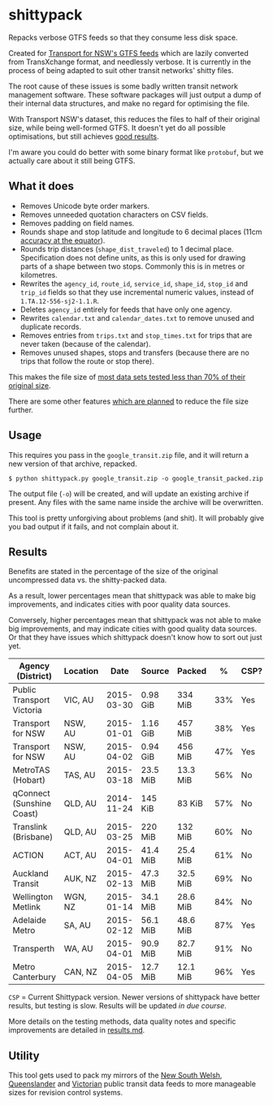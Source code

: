 # shittypack #

Repacks verbose GTFS feeds so that they consume less disk space.

Created for [Transport for NSW's GTFS feeds](https://tdx.transportnsw.info/) which are lazily converted from TransXchange format, and needlessly verbose.  It is currently in the process of being adapted to suit other transit networks' shitty files.

The root cause of these issues is some badly written transit network management software.  These software packages will just output a dump of their internal data structures, and make no regard for optimising the file.

With Transport NSW's dataset, this reduces the files to half of their original size, while being well-formed GTFS.  It doesn't yet do all possible optimisations, but still achieves [good results](#results).

I'm aware you could do better with some binary format like `protobuf`, but we actually care about it still being GTFS.

## What it does ##

- Removes Unicode byte order markers.
- Removes unneeded quotation characters on CSV fields.
- Removes padding on field names.
- Rounds shape and stop latitude and longitude to 6 decimal places (11cm [accuracy at the equator](https://en.wikipedia.org/wiki/Decimal_degrees)).
- Rounds trip distances (`shape_dist_traveled`) to 1 decimal place.  Specification does not define units, as this is only used for drawing parts of a shape between two stops.  Commonly this is in metres or kilometres.
- Rewrites the `agency_id`, `route_id`, `service_id`, `shape_id`, `stop_id` and `trip_id` fields so that they use incremental numeric values, instead of `1.TA.12-556-sj2-1.1.R`.
- Deletes `agency_id` entirely for feeds that have only one agency.
- Rewrites `calendar.txt` and `calendar_dates.txt` to remove unused and duplicate records.
- Removes entries from `trips.txt` and `stop_times.txt` for trips that are never taken (because of the calendar).
- Removes unused shapes, stops and transfers (because there are no trips that follow the route or stop there).

This makes the file size of [most data sets tested less than 70% of their original size](#results).

There are some other features [which are planned](https://github.com/micolous/shittypack/issues) to reduce the file size further.

## Usage ##

This requires you pass in the `google_transit.zip` file, and it will return a new version of that archive, repacked.

```console
$ python shittypack.py google_transit.zip -o google_transit_packed.zip
```

The output file (`-o`) will be created, and will update an existing archive if present.  Any files with the same name inside the archive will be overwritten.

This tool is pretty unforgiving about problems (and shit).  It will probably give you bad output if it fails, and not complain about it.

## Results ##

Benefits are stated in the percentage of the size of the original uncompressed data vs. the shitty-packed data.

As a result, lower percentages mean that shittypack was able to make big improvements, and indicates cities with poor quality data sources.

Conversely, higher percentages mean that shittypack was not able to make big improvements, and may indicate cities with good quality data sources.  Or that they have issues which shittypack doesn't know how to sort out just yet.

Agency (District)         | Location | Date       | Source   | Packed   | %   | CSP?
------------------------- | -------- | ---------- | -------- | -------- | --- | ----
Public Transport Victoria | VIC, AU  | 2015-03-30 | 0.98 GiB | 334 MiB  | 33% | Yes
Transport for NSW         | NSW, AU  | 2015-01-01 | 1.16 GiB | 457 MiB  | 38% | Yes
Transport for NSW         | NSW, AU  | 2015-04-02 | 0.94 GiB | 456 MiB  | 47% | Yes
MetroTAS (Hobart)         | TAS, AU  | 2015-03-18 | 23.5 MiB | 13.3 MiB | 56% | No
qConnect (Sunshine Coast) | QLD, AU  | 2014-11-24 | 145 KiB  | 83 KiB   | 57% | No
Translink (Brisbane)      | QLD, AU  | 2015-03-25 | 220 MiB  | 132 MiB  | 60% | No
ACTION                    | ACT, AU  | 2015-04-01 | 41.4 MiB | 25.4 MiB | 61% | No
Auckland Transit          | AUK, NZ  | 2015-02-13 | 47.3 MiB | 32.5 MiB | 69% | No
Wellington Metlink        | WGN, NZ  | 2015-01-14 | 34.1 MiB | 28.6 MiB | 84% | No
Adelaide Metro            | SA, AU   | 2015-02-12 | 56.1 MiB | 48.6 MiB | 87% | Yes
Transperth                | WA, AU   | 2015-04-01 | 90.9 MiB | 82.7 MiB | 91% | No
Metro Canterbury          | CAN, NZ  | 2015-04-05 | 12.7 MiB | 12.1 MiB | 96% | Yes

`CSP` = Current Shittypack version.  Newer versions of shittypack have better results, but testing is slow.  Results will be updated *in due course*.

More details on the testing methods, data quality notes and specific improvements are detailed in [results.md](https://github.com/micolous/shittypack/blob/master/results.md).

## Utility ###

This tool gets used to pack my mirrors of the [New South Welsh](https://bitbucket.org/micolous/transportnsw-gtfs), [Queenslander](https://bitbucket.org/micolous/queensland-gtfs) and [Victorian](https://bitbucket.org/micolous/ptvictoria-gtfs) public transit data feeds to more manageable sizes for revision control systems.

